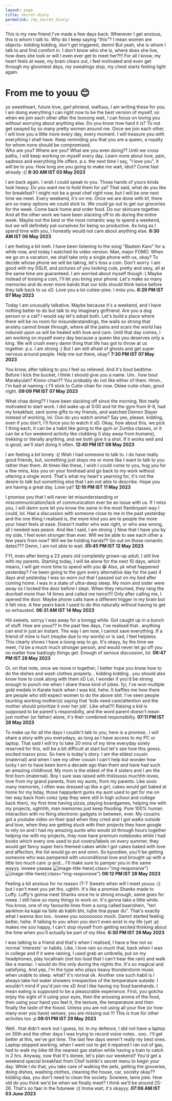 ```yaml
---
layout: page
title: Secret-diary
permalink: /my_secret_diary/
---
```


This is my new friend I've made a few days back. Whenever I get anxious, this is whom I talk to. Why do I keep saying "this"? I mean women are objects- kidding kidding, don't get triggered, demn! But yeah, she is whom I talk to and find comfort in. I don't know who she is, where does she live, how does she look or will I even ever get to meet her?!!! For all I know, my heart feels at ease, my brain clears out, i feel motivated and even get through my gloomiest days, my sweatings stop, my chest starts feeling light again.

# From me to youu 😊 
yo sweetheart, future love, garl phriend, waifuuu, I am writing these for you. I am doing everything I can right now to be the best version of myself, so when we join each other after the loooong wait, I can focus on loving you without worrying about anything else. Do you know how hard it is? To not get swayed by so many pretty women around me.
Once we join each other, I will love you a little more every day, every moment. I will treasure you with everything I shall have. Keep reminding you that you are a queen, a royalty for whom none should be compromised.  
Who are you? Where are you? What are you even doing?? 
Until we cross paths, I will keep working on myself every day. Learn more about love, pain, sadness and everything life offers.
p.s. the next time I say, "I love you", it will be to you. How long are you going to make me wait, idiot? Come fast already :((
**8:30 AM IST 03 May 2023**

I am back again. I wish I could speak to you. Those hands of yours kinda look heavy. Do you want me to hold them for ya? That said, what do you like for breakfast? I might not be a great chef right now, but I will be one next time we meet. Every weekend, it's on me. Once we are done with bf, there are so many options we could stick to. We could go out to get our groceries for the week. Come back home and order food. Do our skincare together. And all the other work we have been slacking off to do during the entire week. Maybe not the best or the most romantic way to spend a weekend, but we will definitely pat ourselves for being so productive. As long as I spend time with you, I honestly would not care about anything else.
**8:30 AM IST 06 May 2023**

I am feeling a bit meh. I have been listening to the song "Baatein Karo" for a while now, and today I watched its video version. Man, major FOMO. When we go on a vacation, we shall take only a single phone with us, okay? To decide whose phone we will be taking, let's toss a coin. Don't worry. I am good with my DSLR, and pictures of you looking cute, pretty and sexy, all at the same time are guaranteed. I am worried about myself though :( Maybe instead of tossing a coin, I'll let you bring your phone. Let's make so many memories and do even more kands that our kids should think twice before they talk back to us xD. Love you a lot cutiee-piee. I miss you. 
**6:29 PM IST 07 May 2023**

Today I am unusually talkative. Maybe because it's a weekend, and I have nothing better to do but talk to my imaginary girlfriend. Are you a dog person or a cat? I would say let's adopt both. Let's build a place where there will be no room for misunderstandings, the walls so strong that anxiety cannot break through, where all the pains and scars the world has induced upon us will be healed with love and care. Until that day comes, I am working on myself every day because a queen like you deserves only a king. We will crush every damn thing that life has got to throw at us together. 
p.s. I am strong :) But I am still afraid of ghosts and get super nervous around people. Help me out there, okay?
**7:30 PM IST 07 May 2023**

You know, after talking to you I feel so relieved. And it's bout bedtime. Before I kick the bucket, I think I should give you a name. Um.. how bout Marakyulah? Kiono-chan?? You probably do not like either of them. Hmm.. I'm bad at naming :( I'll stick to Cutie-chan for now. Okiee cutie-chan, good night.
**09:09 PM IST 07 May 2023**

What chaa doing?? I have been slacking off since the morning. Not really motivated to start work. I did wake up at 5:00 and hit the gym from 6-8, had my breakfast, sent some gifts to my friends, and watched Demon Slayer instead of working, lol. Ooo do you watch anime? Say yes, please. kidding, even if you don't, I'll force you to watch it xD. Okay, how about this, we pick 1 thing each, it can be a habit like going to the gym or Zumba classes, or it can be a fun weekend activity like clubbing (I stay away from humans), trekking or literally anything, and we both give it a shot. If it works well and is good, we'll start doing it often.
**12:40 PM IST 08 May 2023**

I am feeling a bit lonely :(( Wish I had someone to talk to. I do have really good friends, but, something just stops me or more like I want to talk to you rather than them. At times like these, I wish I could come to you, hug you for a few mins, kiss you on your forehead and go back to my work without uttering a single word. That's what my heart's yearning for, it's not the desire to talk but something else that I am not able to describe. Hope you are having a great day.  Love ya!!
**12:10 PM IST 11 May 2023**

I promise you that I will never let misunderstanding or miscommunication/lack of communication ever be an issue with us. If I miss you, I will damn sure let you know the same in the most flamboyant way I could, lol. Had a discussion with someone close to me in the past yesterday and the one thing I realised is, the more kind you are to people the more your heart feels at ease. Doesn't matter who was right, or who was wrong, all I needed was peace. And like I said, I am strong :) Now that I have you by my side, I feel even stronger than ever. Will we be able to see each other a few years from now? Will we be holding hands?? Go out on those romantic dates??? Demn, I am not able to wait.
**05:45 PM IST 12 May 2023**

FYI, even after being a 23 years old completely grown-up adult, I still live with my parents. Starting today, I will be alone for the next 10 days, which means, I will get more time to spend with you 😁 Also, yk what happened yesterday? I've been going to the gym every alternative day for the past 4 days and yesterday I was so worn out that I passed out on my bed after coming home. I was in a state of ultra-deep sleep. My mom and sister were away so I locked the door before I slept. When they returned, they rang the doorbell more than 14 times and called me twice!!!! Only after calling me, I opened the door. Maybe phone calls have a different trigger in my brain but it felt nice. A few years back I used to do this naturally without having to get so exhausted. 
**06:31 AM IST 14 May 2023**

Hiii sweets, sorryy I was away for a lonngg while. Got caught up in a bunch of stuff. How are youu?? In the past few days, I've realised that.. anything can end in just an instant. The way I am now, I cannot save everything. If a friend of mine is hurt (maybe due to my words) or is sad, I feel helpless. This clearly shows I have a loong way to go. It's okayy, by the time we meet, I'd be a much much stronger person, and would never let go off you no matter how bad/ugly things get. Enough of serious discussion, lol.
**06:47 PM IST 28 May 2023**

Oi, on that note, once we move in together, I better hope you know how to do the dishes and wash clothes properly... kidding kidding.. you should also know how to cook along with them xD Lol, I wonder if you'd be strong enough to punch me when I share these kind of jokes. fyi, I've won multiple gold medals in Karate back when I was kid, hehe. It baffles me how there are people who still expect women to do the above shit. I've seen people taunting working mother(s) saying that 'kids need care/attention and the mother should prioritize it over her job'. Like what?!! Raising a kid is supposed to be parent's responsbilty, and the word parent doesn't mean just mother (or father) alone, it's their combined responsibilty.
**07:11 PM IST 28 May 2023**

To make up for all the days I couldn't talk to you, here is a promise.. I will share a story with you everydayy, as long as I have access to my PC or laptop. That said I will try to take 20 mins of my time everyday solely reserved for this, will be a bit difficult at start but let's see how this goess. excited maxxx proo. So here is today's story. I am the eldest cousin (maternal) and when I see my other cousin I can't help but wonder how lucky I am to have been born a decade ago than them and have had such an amazing childhood. My mom is the eldest of the 4 sisters and I am the first born (maternal). Boy I sure was raised with thiiiisssss muchhh lovee, love from my grand parents, from my aunts, from my parents. Like sooo many memories, I often was dressed up like a girl, cakes would get baked at home for my bday, those happydent gums my aunt used to get for me on her way back from colez (yep they were still in high school and college back then), my first time having pizza, playing boardgames, helping me with my projects, ughhhh, man memories just keep flooding. Pure 100% human interaction with no fking electronic gadgets in between, ever. My cousins got a youtube video on their ipad when they cried and I got walks outside and love, when they are getting stuck with their projects they have google to rely on and I had my amazing aunts who would sit through hours together helping me with my projects, they now have premium notebooks while I had books which every one used to put covers/labels on every summer, they would get fancy super hero themed cakes while I got cakes baked with love and affection, the list would go on and onnn. So kyoodiee, you'll be getting someone who was pampered with unconditional love and brought up with a little too much care :p and... I'll make sure to pamper you in the same wayyy. loveee yaaaaa
![image-title-here](/assets/img/img_1.jpeg){:class="img-responsive"} ![image-title-here](/assets/img/img_2.jpeg){:class="img-responsive"}
**08:12 PM IST 28 May 2023**

Feeling a bit anxious for no reason (T-T  Sweets when will I meet youuu :(( but I can't meet you yet tho. ughhh. It's like a promise Shanks made to Luffy. Luffy's gonna meet Shanks once he is strong enough, same goes for meee. I still have so many things to work on. It's gonna take a little while. You know, one of my favourite lines from a song called baarishein, "teri aankhon ka kajal na faile ab kabhi bhi, tujhe itna pyaar du". That's exactly what I wanna doo too.. loveee you soooooooo much. Damn! started feeling better, hehe. If talking to you when you don't even exist in my life (yet :p) makes me soo happy, I can't stop myself from getting excited thinking about the time when you'll actually be part of my lifee.
**6:30 PM IST 29 May 2023**

I was talking to a friend and that's when I realised, I have a few not so normal 'interests' or habits. Like, I love rain so much that, back when I was in college and if it were raining, I used grab an umbrella, put on my headphones, play localtrain (not too loud that I can't hear the rain) and walk like a maniac. I would do this only during the nights tho. It's so magical and satisfying. And yep, I'm the type who plays heavy thunderstorm music when unable to sleep. what? it's normal ok. Another one such habit is I always take hot water showers irrespective of the temperature outside. I wouldn't mind if you'd join me xD And I like having my food barehands. I mean eating is supposed to be a pleasurable experience. First, you gotcha enjoy the sight of it using your eyes, then the arousing aroma of the food, then using your hand you feel it, the texture, the temperature and then finally the taste of the foood. Unless you are not using all your five (or how many ever you have) senses, you are missing out !!! This is true for other activites too :p 
**08:01 PM IST 29 May 2023**

Well.. that didn't work out I guess, lol. In my defence, I did not have a laptop on 30th and the other days I was trying to record voice notes.. soo.. I'll get better at this, we've got time. The last few days weren't really my best ones. Laptop stopped working, when I went out to get it repaired I ran out of gas, had to walk my bike till the nearest gas station while having a train to catch in 2 hrs. Anyway, now that it's donee, let's plan our weekend? You'd get a weekend special breakfast from Chef Isshiki's secret menu to begin your day. While I do that, you take care of walking the pets, getting the groceries, doing dishes, washing clothes, cleaning the house, car, society okay?? kidding daa, you don't need to clean the society. Sowieee, lame joke. How old do you think we'd be when we finally meet? I think we'll be around 25-26. That's so faar in the futureee :((  Imma wait, it's okayyy.
**07:06 AM IST 03 June 2023**
